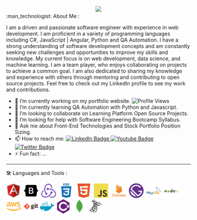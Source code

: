 <div id="header" align="center">
  <img src="https://media.giphy.com/media/jdPMeyv9rn0hZHh8n9/giphy.gif" width="100"/>
</div>
:man_technologist: About Me :
<p>
  I am a driven and passionate software engineer with experience in web development. I am proficient in a variety of programming languages including C#, JavaScript | Angular, Python and QA Automation. I have a strong understanding of software development concepts and am constantly seeking new challenges and opportunities to improve my skills and knowledge. My current focus is on web development, data science, and machine learning. I am a team player, who enjoys collaborating on projects to achieve a common goal. I am also dedicated to sharing my knowledge and experience with others through mentoring and contributing to open source projects. Feel free to check out my LinkedIn profile to see my work and contributions.
</p>

- 🔭 I’m currently working on my portfolio website. 
  <img src="https://komarev.com/ghpvc/?username=janatbek&style=flat-square&color=blue" alt="Profile Views"/>
- 🌱 I’m currently learning QA Automation with Python and Javascript.
- 👯 I’m looking to collaborate on Learning Platform Open Source Projects.
- 🤔 I’m looking for help with Software Engineering Bootcamp Syllabus. 
- 💬 Ask me about Front-End Technologies and Stock Portfolio Position Sizing. 
- 📫 How to reach me: 
    <a href="https://www.linkedin.com/in/jsharsheyev">
      <img src="https://img.shields.io/badge/LinkedIn-blue?style=for-the-badge&logo=linkedin&logoColor=white" alt="LinkedIn Badge"/>
    </a>
    <a href="https://youtube.com/@janatbek">
      <img src="https://img.shields.io/badge/YouTube-red?style=for-the-badge&logo=youtube&logoColor=white" alt="Youtube Badge"/>
    </a>
    <a href="https://twitter.com/janatbek">
      <img src="https://img.shields.io/badge/Twitter-blue?style=for-the-badge&logo=twitter&logoColor=white" alt="Twitter Badge"/>
    </a>
- ⚡ Fun fact: ...
---

:hammer_and_wrench: Languages and Tools :
<div>
	<img
		src="https://github.com/devicons/devicon/blob/master/icons/angularjs/angularjs-original.svg"
		title="Angular"
		alt="Angular"
		width="40"
		height="40"
	/>&nbsp;
	<img
		src="https://github.com/devicons/devicon/blob/master/icons/bootstrap/bootstrap-plain.svg"
		title="Bootstrap"
		alt="Bootstrap"
		width="40"
		height="40"
	/>&nbsp;
	<img
		src="https://github.com/devicons/devicon/blob/master/icons/redux/redux-original.svg"
		title="Redux"
		alt="Redux "
		width="40"
		height="40"
	/>&nbsp;
	<img
		src="https://github.com/devicons/devicon/blob/master/icons/css3/css3-plain-wordmark.svg"
		title="CSS3"
		alt="CSS"
		width="40"
		height="40"
	/>&nbsp;
	<img
		src="https://github.com/devicons/devicon/blob/master/icons/html5/html5-original.svg"
		title="HTML5"
		alt="HTML"
		width="40"
		height="40"
	/>&nbsp;
	<img
		src="https://github.com/devicons/devicon/blob/master/icons/javascript/javascript-original.svg"
		title="JavaScript"
		alt="JavaScript"
		width="40"
		height="40"
	/>&nbsp;
	<img
		src="https://github.com/devicons/devicon/blob/master/icons/firebase/firebase-plain-wordmark.svg"
		title="Firebase"
		alt="Firebase"
		width="40"
		height="40"
	/>&nbsp;
	<img
		src="https://github.com/devicons/devicon/blob/master/icons/gatsby/gatsby-original.svg"
		title="Gatsby"
		alt="Gatsby"
		width="40"
		height="40"
	/>&nbsp;
	<img
		src="https://github.com/devicons/devicon/blob/master/icons/mysql/mysql-original-wordmark.svg"
		title="MySQL"
		alt="MySQL"
		width="40"
		height="40"
	/>&nbsp;
	<img
		src="https://github.com/devicons/devicon/blob/master/icons/nodejs/nodejs-original-wordmark.svg"
		title="NodeJS"
		alt="NodeJS"
		width="40"
		height="40"
	/>&nbsp;
	<img
		src="https://github.com/devicons/devicon/blob/master/icons/amazonwebservices/amazonwebservices-plain-wordmark.svg"
		title="AWS"
		alt="AWS"
		width="40"
		height="40"
	/>&nbsp;
	<img
		src="https://github.com/devicons/devicon/blob/master/icons/git/git-original-wordmark.svg"
		title="Git"
		**alt="Git"
		width="40"
		height="40"
	/>
	<img
		src="https://github.com/devicons/devicon/blob/master/icons/docker/docker-plain.svg"
		title="Docker"
		**alt="Docker"
		width="40"
		height="40"
	/>
	<img
		src="https://github.com/devicons/devicon/blob/master/icons/csharp/csharp-plain.svg"
		title="C#"
		**alt="C#"
		width="40"
		height="40"
	/>
	<img
		src="https://github.com/devicons/devicon/blob/master/icons/mongodb/mongodb-plain.svg"
		title="Mongo DB"
		**alt="Mongo DB"
		width="40"
		height="40"
	/>
	<img
		src="https://github.com/devicons/devicon/blob/master/icons/microsoftsqlserver/microsoftsqlserver-plain.svg"
		title="Microsoft SQL Server"
		**alt="Microsoft SQL Server"
		width="40"
		height="40"
	/>
</div>
